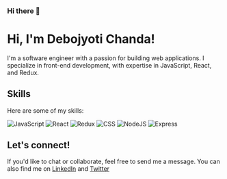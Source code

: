 ### Hi there 👋 
# Hi, I'm Debojyoti Chanda!
I'm a software engineer with a passion for building web applications. I specialize in front-end development, with expertise in JavaScript, React, and Redux.

## Skills
Here are some of my skills:

![JavaScript](https://img.shields.io/badge/JavaScript-F7DF1E?style=for-the-badge&logo=javascript&logoColor=black)
![React](https://img.shields.io/badge/React-61DAFB?style=for-the-badge&logo=react&logoColor=black)
![Redux](https://img.shields.io/badge/Redux-764ABC?style=for-the-badge&logo=redux&logoColor=white)
![CSS](https://img.shields.io/badge/CSS-1572B6?style=for-the-badge&logo=css3&logoColor=white)
![NodeJS](https://img.shields.io/badge/NodeJS-5A9F31?style=for-the-badge&logo=css3&logoColor=white)
![Express](https://img.shields.io/badge/Express-DADDD9?style=for-the-badge&logo=css3&logoColor=black)
## Let's connect!

If you'd like to chat or collaborate, feel free to send me a message. You can also find me on [LinkedIn](https://www.linkedin.com/in/debojyoti-c-8ab504220/) and [Twitter](https://twitter.com/debojyoti_100)




<!--
**Debojyoti-Chanda/Debojyoti-Chanda** is a ✨ _special_ ✨ repository because its `README.md` (this file) appears on your GitHub profile.

Here are some ideas to get you started:

- 🔭 I’m currently working on ...
- 🌱 I’m currently learning ...
- 👯 I’m looking to collaborate on ...
- 🤔 I’m looking for help with ...
- 💬 Ask me about ...
- 📫 How to reach me: ...
- 😄 Pronouns: ...
- ⚡ Fun fact: ...
-->
